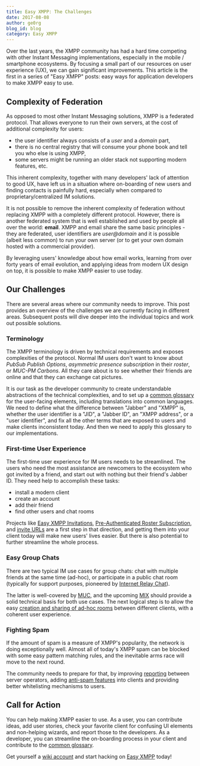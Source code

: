 ```yaml
---
title: Easy XMPP: The Challenges
date: 2017-08-08
author: ge0rg
blog_id: blog
category: Easy XMPP
---
```


Over the last years, the XMPP community has had a hard time competing with
other Instant Messaging implementations, especially in the mobile / smartphone
ecosystems. By focusing a small part of our resources on user experience (UX),
we can gain significant improvements. This article is the first in a series of
"Easy XMPP" posts: easy ways for application developers to make XMPP easy to
use.

## Complexity of Federation

As opposed to most other Instant Messaging solutions, XMPP is a federated
protocol. That allows everyone to run their own servers, at the cost of
additional complexity for users:

* the user identifier always consists of a *user* and a *domain* part,
* there is no central registry that will consume your phone book and tell you
  who else is using XMPP,
* some servers might be running an older stack not supporting modern features,
  etc.

This inherent complexity, together with many developers' lack of attention to
good UX, have left us in a situation where on-boarding of new users and
finding contacts is painfully hard, especially when compared to
proprietary/centralized IM solutions.

It is not possible to remove the inherent complexity of federation without
replacing XMPP with a completely different protocol. However, there is another
federated system that is well established and used by people all over the
world: **email**. XMPP and email share the same basic principles - they are
federated, user identifiers are *user@domain* and it is possible (albeit less
common) to run your own server (or to get your own domain hosted with a
commercial provider).

By leveraging users' knowledge about how email works, learning from over forty
years of email evolution, and applying ideas from modern UX design on top, it
is possible to make XMPP easier to use today.

## Our Challenges

There are several areas where our community needs to improve. This post
provides an overview of the challenges we are currently facing in different
areas. Subsequent posts will dive deeper into the individual topics and
work out possible solutions.

### Terminology

The XMPP terminology is driven by technical requirements and exposes
complexities of the protocol. Normal IM users don't want to know about *PubSub
Publish Options*, *asymmetric presence subscription* in their *roster*, or
*MUC-PM Carbons*. All they care about is to see whether their friends are
online and that they can exchange cat pictures.

It is our task as the developer community to create understandable
abstractions of the technical complexities, and to set up a
[common glossary](https://wiki.xmpp.org/web/Usability/Glossary)
for the user-facing elements, including translations into common languages.
We need to define what the difference between "Jabber" and "XMPP" is, whether
the user identifier is a "JID", a "Jabber ID", an "XMPP address", or a "user
identifier", and fix all the other terms that are exposed to users and make
clients inconsistent today. And then we need to apply this glossary to our
implementations.

### First-time User Experience

The first-time user experience for IM users needs to be streamlined. The users
who need the most assistance are newcomers to the ecosystem who got invited by
a friend, and start out with nothing but their friend's Jabber ID. They need
help to accomplish these tasks:

* install a modern client
* create an account
* add their friend
* find other users and chat rooms

Projects like [Easy XMPP Invitations](https://github.com/ge0rg/easy-xmpp-invitation),
[Pre-Authenticated Roster Subscription](https://xmpp.org/extensions/xep-0379.html),
and [invite URLs](https://modules.prosody.im/mod_invite.html)
are a first step in that direction, and getting them into your client today
will make new users' lives easier. But there is also potential to further
streamline the whole process.

### Easy Group Chats

There are two typical IM use cases for group chats: chat with multiple friends
at the same time (ad-hoc), or participate in a public chat room (typically for
support purposes, pioneered by
[Internet Relay Chat](https://en.wikipedia.org/wiki/Internet_Relay_Chat)).

The latter is well-covered by [MUC](https://xmpp.org/extensions/xep-0045.html),
and the upcoming [MIX](https://xmpp.org/extensions/xep-0369.html) should
provide a solid technical basis for both use cases. The next logical step is
to allow the easy
[creation and sharing of ad-hoc rooms](https://wiki.xmpp.org/web/Easy_Group_Chats)
between different clients, with a coherent user experience.

### Fighting Spam

If the amount of spam is a measure of XMPP's popularity, the network is doing
exceptionally well. Almost all of today's XMPP spam can be blocked with some
easy pattern matching rules, and the inevitable arms race will move to the
next round.

The community needs to prepare for that, by improving
[reporting](https://xmpp.org/extensions/xep-0161.html) between server
operators, adding [anti-spam
features](https://xmpp.org/extensions/xep-0377.html) into clients and
providing better whitelisting mechanisms to users.

## Call for Action

You can help making XMPP easier to use. As a user, you can contribute ideas,
add user stories, check your favorite client for confusing UI elements and
non-helping wizards, and report those to the developers.  As a developer, you
can streamline the on-boarding process in your client and contribute to the
[common glossary](https://wiki.xmpp.org/web/Usability/Glossary).

Get yourself a [wiki account](https://wiki.xmpp.org/web/Sysops) and start
hacking on [Easy XMPP](https://wiki.xmpp.org/web/Easy_XMPP) today!


